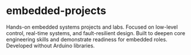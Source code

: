 # embedded-projects
Hands-on embedded systems projects and labs. Focused on low-level control, real-time systems, and fault-resilient design. Built to deepen core engineering skills and demonstrate readiness for embedded roles. Developed without Arduino libraries.
